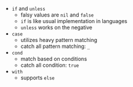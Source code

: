 - `if` and `unless`
  - falsy values are `nil` and `false`
  - `if` is like usual implementation in languages
  - `unless` works on the negative
- `case`
  - utilizes heavy pattern matching
  - catch all pattern matching: `_`
- `cond`
  - match based on conditions
  - catch all condition: `true`
- `with`
  - supports `else`
